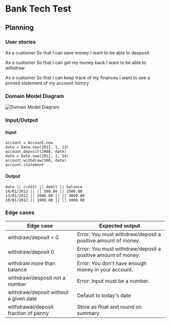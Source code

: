 # Bank Tech Test

## Planning

### User stories

As a customer
So that I can save money
I want to be able to desposit

As a customer
So that I can get my money back
I want to be able to withdraw

As a customer
So that I can keep track of my finances
I want to see a printed statement of my account history

### Domain Model Diagram

![Domain Model Diagram](https://i.imgur.com/peHaEJb.png)

### Input/Output

#### Input
```
account = Account.new
date = Date.new(2012, 1, 13)
account.deposit(2000, date)
date = Date.new(2012, 1, 14)
account.withdraw(500, date)
account.statement
```

#### Output

```
date || credit || debit || balance
14/01/2012 || || 500.00 || 2500.00
13/01/2012 || 2000.00 || || 3000.00
10/01/2012 || 1000.00 || || 1000.00
```

### Edge cases

| Edge case | Expected output |
|-----------|-----------------|
| withdraw/deposit < 0 | Error: You must withdraw/deposit a positive amount of money.|
| withdraw/deposit 0 | Error: You must withdraw/deposit a positive amount of money.|
| withdraw more than balance | Error: You don't have enough money in your account.| 
| withdraw/desposit not a number | Error: Input must be a number. |
| withdraw/deposit without a given date | Default to today's date |
| withdrawal/deposit fraction of penny | Store as float and round on summary |